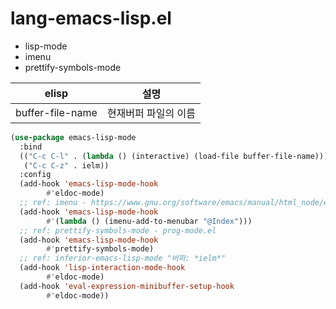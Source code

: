 # lang-emacs-lisp.el

- lisp-mode
- imenu
- prettify-symbols-mode

| elisp            | 설명                 |
| ---------------- | -------------------- |
| buffer-file-name | 현재버퍼 파일의 이름 |

``` lisp
(use-package emacs-lisp-mode
  :bind
  (("C-c C-l" . (lambda () (interactive) (load-file buffer-file-name)))
   ("C-c C-z" . ielm))
  :config
  (add-hook 'emacs-lisp-mode-hook
	    #'eldoc-mode)
  ;; ref: imenu - https://www.gnu.org/software/emacs/manual/html_node/emacs/Imenu.html
  (add-hook 'emacs-lisp-mode-hook
	    #'(lambda () (imenu-add-to-menubar "@Index")))
  ;; ref: prettify-symbols-mode - prog-mode.el
  (add-hook 'emacs-lisp-mode-hook
	    #'prettify-symbols-mode)
  ;; ref: inferior-emacs-lisp-mode "버퍼: *ielm*"
  (add-hook 'lisp-interaction-mode-hook
	    #'eldoc-mode)
  (add-hook 'eval-expression-minibuffer-setup-hook
	    #'eldoc-mode))
```
